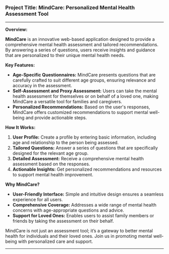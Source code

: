 ### Project Title: MindCare: Personalized Mental Health Assessment Tool

---

**Overview:**

**MindCare** is an innovative web-based application designed to provide a comprehensive mental health assessment and tailored recommendations. By answering a series of questions, users receive insights and guidance that are personalized to their unique mental health needs. 

**Key Features:**

- **Age-Specific Questionnaires:** MindCare presents questions that are carefully crafted to suit different age groups, ensuring relevance and accuracy in the assessment.
- **Self-Assessment and Proxy Assessment:** Users can take the mental health assessment for themselves or on behalf of a loved one, making MindCare a versatile tool for families and caregivers.
- **Personalized Recommendations:** Based on the user's responses, MindCare offers customized recommendations to support mental well-being and provide actionable steps.

**How It Works:**

1. **User Profile:** Create a profile by entering basic information, including age and relationship to the person being assessed.
2. **Tailored Questions:** Answer a series of questions that are specifically designed for the relevant age group.
3. **Detailed Assessment:** Receive a comprehensive mental health assessment based on the responses.
4. **Actionable Insights:** Get personalized recommendations and resources to support mental health improvement.

**Why MindCare?**

- **User-Friendly Interface:** Simple and intuitive design ensures a seamless experience for all users.
- **Comprehensive Coverage:** Addresses a wide range of mental health concerns with age-appropriate questions and advice.
- **Support for Loved Ones:** Enables users to assist family members or friends by taking the assessment on their behalf.

MindCare is not just an assessment tool; it’s a gateway to better mental health for individuals and their loved ones. Join us in promoting mental well-being with personalized care and support.

---